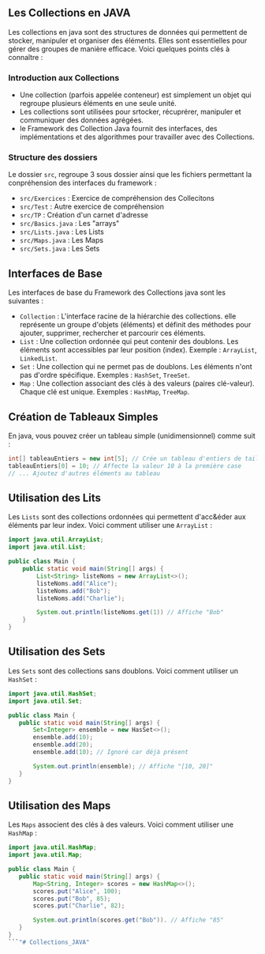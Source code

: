 ## Les Collections en JAVA

Les collections en java sont des structures de données qui permettent de stocker, manipuler et organiser des éléments. Elles sont essentielles pour gérer des groupes de manière efficace. Voici quelques points clés à connaître :

### Introduction aux Collections

- Une collection (parfois appelée conteneur) est simplement un objet qui regroupe plusieurs éléments en une seule unité.
- Les collections sont utilisées pour srtocker, récuprérer, manipuler et communiquer des données agrégées.
- le Framework des Collection Java fournit des interfaces, des implémentations et des algorithmes pour travailler avec des Collections.

### Structure des dossiers

Le dossier `src`, regroupe 3 sous dossier ainsi que les fichiers permettant la conpréhension des interfaces du framework :

- `src/Exercices` : Exercice de compréhension des Collecitons
- `src/Test` : Autre exercice de compréhension
- `src/TP` : Création d'un carnet d'adresse
- `src/Basics.java` : Les "arrays"
- `src/Lists.java` : Les Lists
- `src/Maps.java` : Les Maps
- `src/Sets.java` : Les Sets

## Interfaces de Base

Les interfaces de base du Framework des Collections java sont les suivantes :

- `Collection` : L'interface racine de la hiérarchie des collections. elle représente un groupe d'objets (éléments) et définit des méthodes pour ajouter, supprimer, rechercher et parcourir ces éléments.
- `List` : Une collection ordonnée qui peut contenir des doublons. Les éléments sont accessibles par leur position (index). Exemple : `ArrayList`, `LinkedList`.
- `Set` : Une collection qui ne permet pas de doublons. Les éléments n'ont pas d'ordre spécifique. Exemples : `HashSet`, `TreeSet`.
- `Map` : Une collection associant des clés à des valeurs (paires clé-valeur). Chaque clé est unique. Exemples : `HashMap`, `TreeMap`.

## Création de Tableaux Simples

En java, vous pouvez créer un tableau simple (unidimensionnel) comme suit :

```java
int[] tableauEntiers = new int[5]; // Crée un tableau d'entiers de taille 5
tableauEntiers[0] = 10; // Affecte la valeur 10 à la première case
// ... Ajoutez d'autres éléments au tableau
```

## Utilisation des Lits

Les `Lists` sont des collections ordonnées qui permettent d'acc&éder aux éléments par leur index. Voici comment utiliser une `ArrayList` :

```java
import java.util.ArrayList;
import java.util.List;

public class Main {
    public static void main(String[] args) {
        List<String> listeNoms = new ArrayList<>();
        listeNoms.add("Alice");
        listeNoms.add("Bob");
        listeNoms.add("Charlie");

        System.out.println(listeNoms.get(1)) // Affiche "Bob"
    }
}
```

## Utilisation des Sets

 Les `Sets` sont des collections sans doublons. Voici comment utiliser un `HashSet` :

 ```java
 import java.util.HashSet;
 import java.util.Set;

 public class Main {
    public static void main(String[] args) {
        Set<Integer> ensemble = new HasSet<>();
        ensemble.add(10);
        ensemble.add(20);
        ensemble.add(10); // Ignoré car déjà présent

        System.out.println(ensemble); // Affiche "[10, 20]"
    }
 }
 ```

 ## Utilisation des Maps

 Les `Maps` associent des clés à des valeurs. Voici comment utiliser une `HashMap` :

 ```java
 import java.util.HashMap;
 import java.util.Map;

 public class Main {
    public static void main(String[] args) {
        Map<String, Integer> scores = new HashMap<>();
        scores.put("Alice", 100);
        scores.put("Bob", 85);
        scores.put("Charlie", 82);

        System.out.println(scores.get("Bob")). // Affiche "85"
    }
 }
 ```"# Collections_JAVA" 
